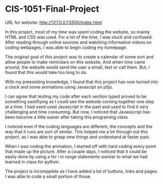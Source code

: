 # CIS-1051-Final-Project

URL for website: http://127.0.0.1:5500/index.html 

In this project, most of my time was spent coding the website, so mainly HTML and CSS was used. For a lot of the time, I was stuck and confused. After reading through online sources and watching informative videos on coding webpages, I was able to begin coding my homepage. 

The original goal of this project was to create a calendar of some sort and allow people to make remindars on this website. And when time came around, the website would send the user a email, text or call them. But, I found that this would take too long to do. 

With my preexisting knowledge, I found that this project has now turned into a clock and some animations using Javascipt on p5js. 

I can agree that testing my code after each section typed proved to be something sastifiying as I could see the website coming together one step at a time. I had used used Javascript in the past and used to find it very challenging and time consuming. But now, I noticed that Javasscript has been become a little easier after taking this programing class. 

I noticed even if the coding languages are different, the concepts and the way that it runs are sort of similar. This helped me a lot through out this project, as I was able to grasp new things and understand at faster past. 

When I was coding the animation, I started off with hard coding every point that made up the picture. After a couple days, I noticed that it could be easily done by using a for i in range statements siamiar to what we had learned in class for python. 

The project is incompplete as I have added a lot of buttons, links and pages. I was able to code a small portion of those. 

